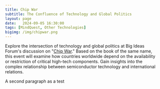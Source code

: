 ```yaml
---
title: Chip War
subtitle: The Confluence of Technology and Global Politics
layout: page
date:   2024-09-05 16:30:00
tags: [MindQuest, Other Technologies]
bigimg: /img/chipwar.png
---
```


Explore the intersection of technology and global politics at Big Ideas Forum's discussion on "[Chip War](https://www.amazon.com/Chip-War-Worlds-Critical-Technology/dp/1982172002)." Based on the book of the same name, this event will examine how countries worldwide depend on the availability or restriction of critical high-tech components. Gain insights into the complex relationship between semiconductor technology and international relations.

A second paragraph as a test